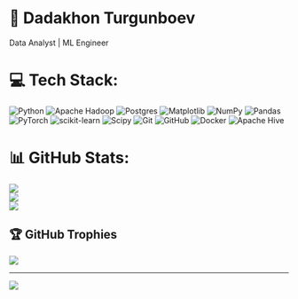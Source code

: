 # 💫 Dadakhon Turgunboev
Data Analyst | ML Engineer


# 💻 Tech Stack:
![Python](https://img.shields.io/badge/python-3670A0?style=flat&logo=python&logoColor=ffdd54) ![Apache Hadoop](https://img.shields.io/badge/Apache%20Hadoop-66CCFF?style=flat&logo=apachehadoop&logoColor=black) ![Postgres](https://img.shields.io/badge/postgres-%23316192.svg?style=flat&logo=postgresql&logoColor=white) ![Matplotlib](https://img.shields.io/badge/Matplotlib-%23ffffff.svg?style=flat&logo=Matplotlib&logoColor=black) ![NumPy](https://img.shields.io/badge/numpy-%23013243.svg?style=flat&logo=numpy&logoColor=white) ![Pandas](https://img.shields.io/badge/pandas-%23150458.svg?style=flat&logo=pandas&logoColor=white) ![PyTorch](https://img.shields.io/badge/PyTorch-%23EE4C2C.svg?style=flat&logo=PyTorch&logoColor=white) ![scikit-learn](https://img.shields.io/badge/scikit--learn-%23F7931E.svg?style=flat&logo=scikit-learn&logoColor=white) ![Scipy](https://img.shields.io/badge/SciPy-%230C55A5.svg?style=flat&logo=scipy&logoColor=%white) ![Git](https://img.shields.io/badge/git-%23F05033.svg?style=flat&logo=git&logoColor=white) ![GitHub](https://img.shields.io/badge/github-%23121011.svg?style=flat&logo=github&logoColor=white) ![Docker](https://img.shields.io/badge/docker-%230db7ed.svg?style=flat&logo=docker&logoColor=white) ![Apache Hive](https://img.shields.io/badge/Apache%20Hive-FDEE21?style=flat&logo=apachehive&logoColor=black)
# 📊 GitHub Stats:
![](https://github-readme-stats.vercel.app/api?username=dadaxonEnigma&theme=gotham&hide_border=false&include_all_commits=false&count_private=false)<br/>
![](https://nirzak-streak-stats.vercel.app/?user=dadaxonEnigma&theme=gotham&hide_border=false)<br/>
![](https://github-readme-stats.vercel.app/api/top-langs/?username=dadaxonEnigma&theme=gotham&hide_border=false&include_all_commits=false&count_private=false&layout=compact)

## 🏆 GitHub Trophies
![](https://github-profile-trophy.vercel.app/?username=dadaxonEnigma&theme=radical&no-frame=true&no-bg=true&margin-w=4)

---
[![](https://visitcount.itsvg.in/api?id=dadaxonEnigma&icon=1&color=0)](https://visitcount.itsvg.in)

<!-- Proudly created with GPRM ( https://gprm.itsvg.in ) -->

